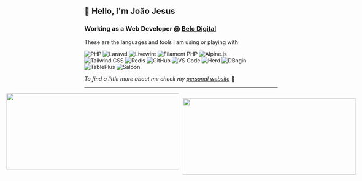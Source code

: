## 👋 Hello, I'm João Jesus 

### []() Working as a **Web Developer** @ [Belo Digital](https://www.belodigital.com/)

These are the languages and tools I am using or playing with

![PHP](https://img.shields.io/badge/PHP-777BB4?style=for-the-badge&logo=php&logoColor=white)
![Laravel](https://img.shields.io/badge/Laravel-FF2D20?style=for-the-badge&logo=laravel&logoColor=white)
![Livewire](https://img.shields.io/badge/Livewire-E91E63?style=for-the-badge&logo=laravel&logoColor=white)
![Filament PHP](https://img.shields.io/badge/FilamentPHP-10B981?style=for-the-badge&logo=laravel&logoColor=white)
![Alpine.js](https://img.shields.io/badge/Alpine.js-8BC0D0?style=for-the-badge&logo=alpinedotjs&logoColor=white)  
![Tailwind CSS](https://img.shields.io/badge/Tailwind_CSS-38B2AC?style=for-the-badge&logo=tailwind-css&logoColor=white)
![Redis](https://img.shields.io/badge/Redis-DC382D?style=for-the-badge&logo=redis&logoColor=white)
![GitHub](https://img.shields.io/badge/GitHub-181717?style=for-the-badge&logo=github&logoColor=white)
![VS Code](https://img.shields.io/badge/VS%20Code-007ACC?style=for-the-badge&logo=veed&logoColor=white)
![Herd](https://img.shields.io/badge/Herd-FA5C5C?style=for-the-badge&logo=php&logoColor=white)
![DBngin](https://img.shields.io/badge/DBngin-6B21A8?style=for-the-badge&logo=mysql&logoColor=white)
![TablePlus](https://img.shields.io/badge/TablePlus-FF9900?style=for-the-badge&logo=mysql&logoColor=white)
![Saloon](https://img.shields.io/badge/Saloon-8B4513?style=for-the-badge&logo=apache&logoColor=white) 

_To find a little more about me check my [personal website](https://joaojesus1337.github.io/MyWebSite/)_ 🧐

<hr>

<div style="display: flex; justify-content: center; gap: 10px;">

<a href="https://git.io/awesome-stats-card">
  <img src="https://awesome-github-stats.azurewebsites.net/user-stats/JoaoJesus1337?cardType=github&theme=tokyonight" 
       width="450" height="200" />
</a>

<img src="https://github-readme-stats.vercel.app/api/top-langs/?username=JoaoJesus1337&layout=compact&theme=radical" 
     width="450" height="200" />

</div>

